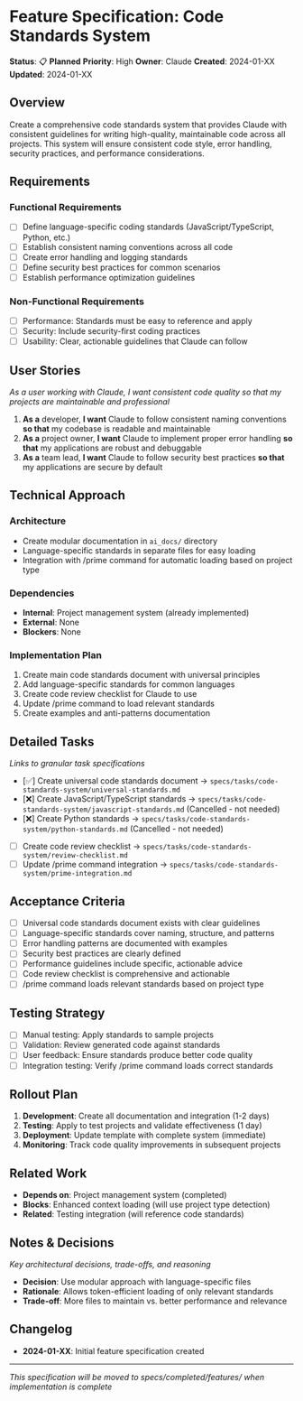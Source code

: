 # Feature Specification: Code Standards System

**Status**: 📋 **Planned**
**Priority**: High
**Owner**: Claude
**Created**: 2024-01-XX
**Updated**: 2024-01-XX

## Overview

Create a comprehensive code standards system that provides Claude with consistent guidelines for writing high-quality, maintainable code across all projects. This system will ensure consistent code style, error handling, security practices, and performance considerations.

## Requirements

### Functional Requirements

- [ ] Define language-specific coding standards (JavaScript/TypeScript, Python, etc.)
- [ ] Establish consistent naming conventions across all code
- [ ] Create error handling and logging standards
- [ ] Define security best practices for common scenarios
- [ ] Establish performance optimization guidelines

### Non-Functional Requirements

- [ ] Performance: Standards must be easy to reference and apply
- [ ] Security: Include security-first coding practices
- [ ] Usability: Clear, actionable guidelines that Claude can follow

## User Stories

_As a user working with Claude, I want consistent code quality so that my projects are maintainable and professional_

1. **As a** developer, **I want** Claude to follow consistent naming conventions **so that** my codebase is readable and maintainable
2. **As a** project owner, **I want** Claude to implement proper error handling **so that** my applications are robust and debuggable
3. **As a** team lead, **I want** Claude to follow security best practices **so that** my applications are secure by default

## Technical Approach

### Architecture

- Create modular documentation in `ai_docs/` directory
- Language-specific standards in separate files for easy loading
- Integration with /prime command for automatic loading based on project type

### Dependencies

- **Internal**: Project management system (already implemented)
- **External**: None
- **Blockers**: None

### Implementation Plan

1. Create main code standards document with universal principles
2. Add language-specific standards for common languages
3. Create code review checklist for Claude to use
4. Update /prime command to load relevant standards
5. Create examples and anti-patterns documentation

## Detailed Tasks

_Links to granular task specifications_

- [✅] Create universal code standards document → `specs/tasks/code-standards-system/universal-standards.md`
- [❌] Create JavaScript/TypeScript standards → `specs/tasks/code-standards-system/javascript-standards.md` (Cancelled - not needed)
- [❌] Create Python standards → `specs/tasks/code-standards-system/python-standards.md` (Cancelled - not needed)
- [ ] Create code review checklist → `specs/tasks/code-standards-system/review-checklist.md`
- [ ] Update /prime command integration → `specs/tasks/code-standards-system/prime-integration.md`

## Acceptance Criteria

- [ ] Universal code standards document exists with clear guidelines
- [ ] Language-specific standards cover naming, structure, and patterns
- [ ] Error handling patterns are documented with examples
- [ ] Security best practices are clearly defined
- [ ] Performance guidelines include specific, actionable advice
- [ ] Code review checklist is comprehensive and actionable
- [ ] /prime command loads relevant standards based on project type

## Testing Strategy

- [ ] Manual testing: Apply standards to sample projects
- [ ] Validation: Review generated code against standards
- [ ] User feedback: Ensure standards produce better code quality
- [ ] Integration testing: Verify /prime command loads correct standards

## Rollout Plan

1. **Development**: Create all documentation and integration (1-2 days)
2. **Testing**: Apply to test projects and validate effectiveness (1 day)
3. **Deployment**: Update template with complete system (immediate)
4. **Monitoring**: Track code quality improvements in subsequent projects

## Related Work

- **Depends on**: Project management system (completed)
- **Blocks**: Enhanced context loading (will use project type detection)
- **Related**: Testing integration (will reference code standards)

## Notes & Decisions

_Key architectural decisions, trade-offs, and reasoning_

- **Decision**: Use modular approach with language-specific files
- **Rationale**: Allows token-efficient loading of only relevant standards
- **Trade-off**: More files to maintain vs. better performance and relevance

## Changelog

- **2024-01-XX**: Initial feature specification created

---

_This specification will be moved to specs/completed/features/ when implementation is complete_
